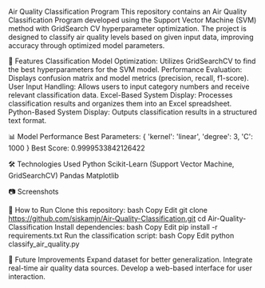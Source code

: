 Air Quality Classification Program
This repository contains an Air Quality Classification Program developed using the Support Vector Machine (SVM) method with GridSearch CV hyperparameter optimization. The project is designed to classify air quality levels based on given input data, improving accuracy through optimized model parameters.

🚀 Features
Classification Model Optimization: Utilizes GridSearchCV to find the best hyperparameters for the SVM model.
Performance Evaluation: Displays confusion matrix and model metrics (precision, recall, f1-score).
User Input Handling: Allows users to input category numbers and receive relevant classification data.
Excel-Based System Display: Processes classification results and organizes them into an Excel spreadsheet.
Python-Based System Display: Outputs classification results in a structured text format.

📊 Model Performance
Best Parameters: { 'kernel': 'linear', 'degree': 3, 'C': 1000 }
Best Score: 0.9999533842126422

🛠️ Technologies Used
Python
Scikit-Learn (Support Vector Machine, GridSearchCV)
Pandas
Matplotlib

📷 Screenshots

🔧 How to Run
Clone this repository:
bash
Copy
Edit
git clone https://github.com/siskamjn/Air-Quality-Classification.git
cd Air-Quality-Classification
Install dependencies:
bash
Copy
Edit
pip install -r requirements.txt
Run the classification script:
bash
Copy
Edit
python classify_air_quality.py

📌 Future Improvements
Expand dataset for better generalization.
Integrate real-time air quality data sources.
Develop a web-based interface for user interaction.
